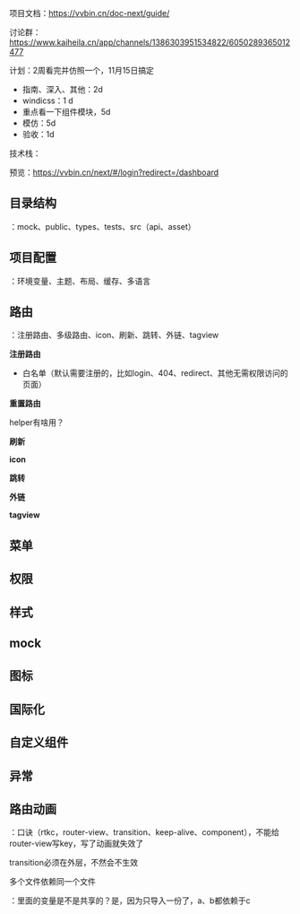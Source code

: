项目文档：https://vvbin.cn/doc-next/guide/

讨论群：https://www.kaiheila.cn/app/channels/1386303951534822/6050289365012477

计划：2周看完并仿照一个，11月15日搞定

- 指南、深入、其他：2d
- windicss：1 d
- 重点看一下组件模块，5d
- 模仿：5d
- 验收：1d

技术栈：

预览：https://vvbin.cn/next/#/login?redirect=/dashboard

## 目录结构

：mock、public、types、tests、src（api、asset）

## 项目配置

：环境变量、主题、布局、缓存、多语言

## 路由

：注册路由、多级路由、icon、刷新、跳转、外链、tagview

**注册路由**

- 白名单（默认需要注册的，比如login、404、redirect、其他无需权限访问的页面）

**重置路由**

helper有啥用？



**刷新**

**icon**

**跳转**

**外链**

**tagview**



## 菜单

## 权限

## 样式

## mock

## 图标

## 国际化

## 自定义组件

## 异常

## 路由动画

：口诀（rtkc，router-view、transition、keep-alive、component），不能给router-view写key，写了动画就失效了

transition必须在外层，不然会不生效

多个文件依赖同一个文件

：里面的变量是不是共享的？是，因为只导入一份了，a、b都依赖于c

